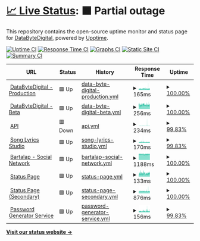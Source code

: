 # [📈 Live Status](https://status1.databytedigital.com): <!--live status--> **🟧 Partial outage**

This repository contains the open-source uptime monitor and status page for [DataByteDigital](https://databytedigital.com), powered by [Upptime](https://github.com/upptime/upptime).

[![Uptime CI](https://github.com/DataByteDigital/status.databytedigital.com/workflows/Uptime%20CI/badge.svg)](https://github.com/DataByteDigital/status.databytedigital.com/actions?query=workflow%3A%22Uptime+CI%22)
[![Response Time CI](https://github.com/DataByteDigital/status.databytedigital.com/workflows/Response%20Time%20CI/badge.svg)](https://github.com/DataByteDigital/status.databytedigital.com/actions?query=workflow%3A%22Response+Time+CI%22)
[![Graphs CI](https://github.com/DataByteDigital/status.databytedigital.com/workflows/Graphs%20CI/badge.svg)](https://github.com/DataByteDigital/status.databytedigital.com/actions?query=workflow%3A%22Graphs+CI%22)
[![Static Site CI](https://github.com/DataByteDigital/status.databytedigital.com/workflows/Static%20Site%20CI/badge.svg)](https://github.com/DataByteDigital/status.databytedigital.com/actions?query=workflow%3A%22Static+Site+CI%22)
[![Summary CI](https://github.com/DataByteDigital/status.databytedigital.com/workflows/Summary%20CI/badge.svg)](https://github.com/DataByteDigital/status.databytedigital.com/actions?query=workflow%3A%22Summary+CI%22)

<!--
With [Upptime](https://upptime.js.org), you can get your own unlimited and free uptime monitor and status page, powered entirely by a GitHub repository. We use [Issues](https://github.com/DataByteDigital/status.databytedigital.com/issues) as incident reports, [Actions](https://github.com/DataByteDigital/status.databytedigital.com/actions) as uptime monitors, and [Pages](https://status1.databytedigital.com) for the status page.
-->
<!--start: status pages-->
<!-- This summary is generated by Upptime (https://github.com/upptime/upptime) -->
<!-- Do not edit this manually, your changes will be overwritten -->
<!-- prettier-ignore -->
| URL | Status | History | Response Time | Uptime |
| --- | ------ | ------- | ------------- | ------ |
| <img alt="" src="https://icons.duckduckgo.com/ip3/databytedigital.com.ico" height="13"> [DataByteDigital - Production](https://databytedigital.com) | 🟩 Up | [data-byte-digital-production.yml](https://github.com/DataByteDigital/Status-Page.test/commits/HEAD/history/data-byte-digital-production.yml) | <details><summary><img alt="Response time graph" src="./graphs/data-byte-digital-production/response-time-week.png" height="20"> 165ms</summary><br><a href="https://1.protidhwani.tk/history/data-byte-digital-production"><img alt="Response time 153" src="https://img.shields.io/endpoint?url=https%3A%2F%2Fraw.githubusercontent.com%2FDataByteDigital%2FStatus-Page.test%2FHEAD%2Fapi%2Fdata-byte-digital-production%2Fresponse-time.json"></a><br><a href="https://1.protidhwani.tk/history/data-byte-digital-production"><img alt="24-hour response time 212" src="https://img.shields.io/endpoint?url=https%3A%2F%2Fraw.githubusercontent.com%2FDataByteDigital%2FStatus-Page.test%2FHEAD%2Fapi%2Fdata-byte-digital-production%2Fresponse-time-day.json"></a><br><a href="https://1.protidhwani.tk/history/data-byte-digital-production"><img alt="7-day response time 165" src="https://img.shields.io/endpoint?url=https%3A%2F%2Fraw.githubusercontent.com%2FDataByteDigital%2FStatus-Page.test%2FHEAD%2Fapi%2Fdata-byte-digital-production%2Fresponse-time-week.json"></a><br><a href="https://1.protidhwani.tk/history/data-byte-digital-production"><img alt="30-day response time 153" src="https://img.shields.io/endpoint?url=https%3A%2F%2Fraw.githubusercontent.com%2FDataByteDigital%2FStatus-Page.test%2FHEAD%2Fapi%2Fdata-byte-digital-production%2Fresponse-time-month.json"></a><br><a href="https://1.protidhwani.tk/history/data-byte-digital-production"><img alt="1-year response time 153" src="https://img.shields.io/endpoint?url=https%3A%2F%2Fraw.githubusercontent.com%2FDataByteDigital%2FStatus-Page.test%2FHEAD%2Fapi%2Fdata-byte-digital-production%2Fresponse-time-year.json"></a></details> | <details><summary><a href="https://1.protidhwani.tk/history/data-byte-digital-production">100.00%</a></summary><a href="https://1.protidhwani.tk/history/data-byte-digital-production"><img alt="All-time uptime 100.00%" src="https://img.shields.io/endpoint?url=https%3A%2F%2Fraw.githubusercontent.com%2FDataByteDigital%2FStatus-Page.test%2FHEAD%2Fapi%2Fdata-byte-digital-production%2Fuptime.json"></a><br><a href="https://1.protidhwani.tk/history/data-byte-digital-production"><img alt="24-hour uptime 100.00%" src="https://img.shields.io/endpoint?url=https%3A%2F%2Fraw.githubusercontent.com%2FDataByteDigital%2FStatus-Page.test%2FHEAD%2Fapi%2Fdata-byte-digital-production%2Fuptime-day.json"></a><br><a href="https://1.protidhwani.tk/history/data-byte-digital-production"><img alt="7-day uptime 100.00%" src="https://img.shields.io/endpoint?url=https%3A%2F%2Fraw.githubusercontent.com%2FDataByteDigital%2FStatus-Page.test%2FHEAD%2Fapi%2Fdata-byte-digital-production%2Fuptime-week.json"></a><br><a href="https://1.protidhwani.tk/history/data-byte-digital-production"><img alt="30-day uptime 100.00%" src="https://img.shields.io/endpoint?url=https%3A%2F%2Fraw.githubusercontent.com%2FDataByteDigital%2FStatus-Page.test%2FHEAD%2Fapi%2Fdata-byte-digital-production%2Fuptime-month.json"></a><br><a href="https://1.protidhwani.tk/history/data-byte-digital-production"><img alt="1-year uptime 100.00%" src="https://img.shields.io/endpoint?url=https%3A%2F%2Fraw.githubusercontent.com%2FDataByteDigital%2FStatus-Page.test%2FHEAD%2Fapi%2Fdata-byte-digital-production%2Fuptime-year.json"></a></details>
| <img alt="" src="https://databytedigital.com/logo.png" height="13"> [DataByteDigital - Beta](https://beta.databytedigital.com) | 🟩 Up | [data-byte-digital-beta.yml](https://github.com/DataByteDigital/Status-Page.test/commits/HEAD/history/data-byte-digital-beta.yml) | <details><summary><img alt="Response time graph" src="./graphs/data-byte-digital-beta/response-time-week.png" height="20"> 256ms</summary><br><a href="https://1.protidhwani.tk/history/data-byte-digital-beta"><img alt="Response time 254" src="https://img.shields.io/endpoint?url=https%3A%2F%2Fraw.githubusercontent.com%2FDataByteDigital%2FStatus-Page.test%2FHEAD%2Fapi%2Fdata-byte-digital-beta%2Fresponse-time.json"></a><br><a href="https://1.protidhwani.tk/history/data-byte-digital-beta"><img alt="24-hour response time 301" src="https://img.shields.io/endpoint?url=https%3A%2F%2Fraw.githubusercontent.com%2FDataByteDigital%2FStatus-Page.test%2FHEAD%2Fapi%2Fdata-byte-digital-beta%2Fresponse-time-day.json"></a><br><a href="https://1.protidhwani.tk/history/data-byte-digital-beta"><img alt="7-day response time 256" src="https://img.shields.io/endpoint?url=https%3A%2F%2Fraw.githubusercontent.com%2FDataByteDigital%2FStatus-Page.test%2FHEAD%2Fapi%2Fdata-byte-digital-beta%2Fresponse-time-week.json"></a><br><a href="https://1.protidhwani.tk/history/data-byte-digital-beta"><img alt="30-day response time 256" src="https://img.shields.io/endpoint?url=https%3A%2F%2Fraw.githubusercontent.com%2FDataByteDigital%2FStatus-Page.test%2FHEAD%2Fapi%2Fdata-byte-digital-beta%2Fresponse-time-month.json"></a><br><a href="https://1.protidhwani.tk/history/data-byte-digital-beta"><img alt="1-year response time 254" src="https://img.shields.io/endpoint?url=https%3A%2F%2Fraw.githubusercontent.com%2FDataByteDigital%2FStatus-Page.test%2FHEAD%2Fapi%2Fdata-byte-digital-beta%2Fresponse-time-year.json"></a></details> | <details><summary><a href="https://1.protidhwani.tk/history/data-byte-digital-beta">100.00%</a></summary><a href="https://1.protidhwani.tk/history/data-byte-digital-beta"><img alt="All-time uptime 100.00%" src="https://img.shields.io/endpoint?url=https%3A%2F%2Fraw.githubusercontent.com%2FDataByteDigital%2FStatus-Page.test%2FHEAD%2Fapi%2Fdata-byte-digital-beta%2Fuptime.json"></a><br><a href="https://1.protidhwani.tk/history/data-byte-digital-beta"><img alt="24-hour uptime 100.00%" src="https://img.shields.io/endpoint?url=https%3A%2F%2Fraw.githubusercontent.com%2FDataByteDigital%2FStatus-Page.test%2FHEAD%2Fapi%2Fdata-byte-digital-beta%2Fuptime-day.json"></a><br><a href="https://1.protidhwani.tk/history/data-byte-digital-beta"><img alt="7-day uptime 100.00%" src="https://img.shields.io/endpoint?url=https%3A%2F%2Fraw.githubusercontent.com%2FDataByteDigital%2FStatus-Page.test%2FHEAD%2Fapi%2Fdata-byte-digital-beta%2Fuptime-week.json"></a><br><a href="https://1.protidhwani.tk/history/data-byte-digital-beta"><img alt="30-day uptime 100.00%" src="https://img.shields.io/endpoint?url=https%3A%2F%2Fraw.githubusercontent.com%2FDataByteDigital%2FStatus-Page.test%2FHEAD%2Fapi%2Fdata-byte-digital-beta%2Fuptime-month.json"></a><br><a href="https://1.protidhwani.tk/history/data-byte-digital-beta"><img alt="1-year uptime 100.00%" src="https://img.shields.io/endpoint?url=https%3A%2F%2Fraw.githubusercontent.com%2FDataByteDigital%2FStatus-Page.test%2FHEAD%2Fapi%2Fdata-byte-digital-beta%2Fuptime-year.json"></a></details>
| <img alt="" src="https://api.databytedigital.com/images/api.png" height="13"> [API](https://api.databytedigital.com) | 🟥 Down | [api.yml](https://github.com/DataByteDigital/Status-Page.test/commits/HEAD/history/api.yml) | <details><summary><img alt="Response time graph" src="./graphs/api/response-time-week.png" height="20"> 234ms</summary><br><a href="https://1.protidhwani.tk/history/api"><img alt="Response time 198" src="https://img.shields.io/endpoint?url=https%3A%2F%2Fraw.githubusercontent.com%2FDataByteDigital%2FStatus-Page.test%2FHEAD%2Fapi%2Fapi%2Fresponse-time.json"></a><br><a href="https://1.protidhwani.tk/history/api"><img alt="24-hour response time 219" src="https://img.shields.io/endpoint?url=https%3A%2F%2Fraw.githubusercontent.com%2FDataByteDigital%2FStatus-Page.test%2FHEAD%2Fapi%2Fapi%2Fresponse-time-day.json"></a><br><a href="https://1.protidhwani.tk/history/api"><img alt="7-day response time 234" src="https://img.shields.io/endpoint?url=https%3A%2F%2Fraw.githubusercontent.com%2FDataByteDigital%2FStatus-Page.test%2FHEAD%2Fapi%2Fapi%2Fresponse-time-week.json"></a><br><a href="https://1.protidhwani.tk/history/api"><img alt="30-day response time 200" src="https://img.shields.io/endpoint?url=https%3A%2F%2Fraw.githubusercontent.com%2FDataByteDigital%2FStatus-Page.test%2FHEAD%2Fapi%2Fapi%2Fresponse-time-month.json"></a><br><a href="https://1.protidhwani.tk/history/api"><img alt="1-year response time 198" src="https://img.shields.io/endpoint?url=https%3A%2F%2Fraw.githubusercontent.com%2FDataByteDigital%2FStatus-Page.test%2FHEAD%2Fapi%2Fapi%2Fresponse-time-year.json"></a></details> | <details><summary><a href="https://1.protidhwani.tk/history/api">99.83%</a></summary><a href="https://1.protidhwani.tk/history/api"><img alt="All-time uptime 99.98%" src="https://img.shields.io/endpoint?url=https%3A%2F%2Fraw.githubusercontent.com%2FDataByteDigital%2FStatus-Page.test%2FHEAD%2Fapi%2Fapi%2Fuptime.json"></a><br><a href="https://1.protidhwani.tk/history/api"><img alt="24-hour uptime 99.98%" src="https://img.shields.io/endpoint?url=https%3A%2F%2Fraw.githubusercontent.com%2FDataByteDigital%2FStatus-Page.test%2FHEAD%2Fapi%2Fapi%2Fuptime-day.json"></a><br><a href="https://1.protidhwani.tk/history/api"><img alt="7-day uptime 99.83%" src="https://img.shields.io/endpoint?url=https%3A%2F%2Fraw.githubusercontent.com%2FDataByteDigital%2FStatus-Page.test%2FHEAD%2Fapi%2Fapi%2Fuptime-week.json"></a><br><a href="https://1.protidhwani.tk/history/api"><img alt="30-day uptime 99.96%" src="https://img.shields.io/endpoint?url=https%3A%2F%2Fraw.githubusercontent.com%2FDataByteDigital%2FStatus-Page.test%2FHEAD%2Fapi%2Fapi%2Fuptime-month.json"></a><br><a href="https://1.protidhwani.tk/history/api"><img alt="1-year uptime 99.98%" src="https://img.shields.io/endpoint?url=https%3A%2F%2Fraw.githubusercontent.com%2FDataByteDigital%2FStatus-Page.test%2FHEAD%2Fapi%2Fapi%2Fuptime-year.json"></a></details>
| <img alt="" src="https://icons.duckduckgo.com/ip3/songlyrics.databytedigital.com.ico" height="13"> [Song Lyrics Studio](https://songlyrics.databytedigital.com/) | 🟩 Up | [song-lyrics-studio.yml](https://github.com/DataByteDigital/Status-Page.test/commits/HEAD/history/song-lyrics-studio.yml) | <details><summary><img alt="Response time graph" src="./graphs/song-lyrics-studio/response-time-week.png" height="20"> 170ms</summary><br><a href="https://1.protidhwani.tk/history/song-lyrics-studio"><img alt="Response time 156" src="https://img.shields.io/endpoint?url=https%3A%2F%2Fraw.githubusercontent.com%2FDataByteDigital%2FStatus-Page.test%2FHEAD%2Fapi%2Fsong-lyrics-studio%2Fresponse-time.json"></a><br><a href="https://1.protidhwani.tk/history/song-lyrics-studio"><img alt="24-hour response time 234" src="https://img.shields.io/endpoint?url=https%3A%2F%2Fraw.githubusercontent.com%2FDataByteDigital%2FStatus-Page.test%2FHEAD%2Fapi%2Fsong-lyrics-studio%2Fresponse-time-day.json"></a><br><a href="https://1.protidhwani.tk/history/song-lyrics-studio"><img alt="7-day response time 170" src="https://img.shields.io/endpoint?url=https%3A%2F%2Fraw.githubusercontent.com%2FDataByteDigital%2FStatus-Page.test%2FHEAD%2Fapi%2Fsong-lyrics-studio%2Fresponse-time-week.json"></a><br><a href="https://1.protidhwani.tk/history/song-lyrics-studio"><img alt="30-day response time 157" src="https://img.shields.io/endpoint?url=https%3A%2F%2Fraw.githubusercontent.com%2FDataByteDigital%2FStatus-Page.test%2FHEAD%2Fapi%2Fsong-lyrics-studio%2Fresponse-time-month.json"></a><br><a href="https://1.protidhwani.tk/history/song-lyrics-studio"><img alt="1-year response time 156" src="https://img.shields.io/endpoint?url=https%3A%2F%2Fraw.githubusercontent.com%2FDataByteDigital%2FStatus-Page.test%2FHEAD%2Fapi%2Fsong-lyrics-studio%2Fresponse-time-year.json"></a></details> | <details><summary><a href="https://1.protidhwani.tk/history/song-lyrics-studio">99.83%</a></summary><a href="https://1.protidhwani.tk/history/song-lyrics-studio"><img alt="All-time uptime 99.98%" src="https://img.shields.io/endpoint?url=https%3A%2F%2Fraw.githubusercontent.com%2FDataByteDigital%2FStatus-Page.test%2FHEAD%2Fapi%2Fsong-lyrics-studio%2Fuptime.json"></a><br><a href="https://1.protidhwani.tk/history/song-lyrics-studio"><img alt="24-hour uptime 100.00%" src="https://img.shields.io/endpoint?url=https%3A%2F%2Fraw.githubusercontent.com%2FDataByteDigital%2FStatus-Page.test%2FHEAD%2Fapi%2Fsong-lyrics-studio%2Fuptime-day.json"></a><br><a href="https://1.protidhwani.tk/history/song-lyrics-studio"><img alt="7-day uptime 99.83%" src="https://img.shields.io/endpoint?url=https%3A%2F%2Fraw.githubusercontent.com%2FDataByteDigital%2FStatus-Page.test%2FHEAD%2Fapi%2Fsong-lyrics-studio%2Fuptime-week.json"></a><br><a href="https://1.protidhwani.tk/history/song-lyrics-studio"><img alt="30-day uptime 99.96%" src="https://img.shields.io/endpoint?url=https%3A%2F%2Fraw.githubusercontent.com%2FDataByteDigital%2FStatus-Page.test%2FHEAD%2Fapi%2Fsong-lyrics-studio%2Fuptime-month.json"></a><br><a href="https://1.protidhwani.tk/history/song-lyrics-studio"><img alt="1-year uptime 99.98%" src="https://img.shields.io/endpoint?url=https%3A%2F%2Fraw.githubusercontent.com%2FDataByteDigital%2FStatus-Page.test%2FHEAD%2Fapi%2Fsong-lyrics-studio%2Fuptime-year.json"></a></details>
| <img alt="" src="https://icons.duckduckgo.com/ip3/bartalap.databytedigital.com.ico" height="13"> [Bartalap - Social Network](https://bartalap.databytedigital.com) | 🟩 Up | [bartalap-social-network.yml](https://github.com/DataByteDigital/Status-Page.test/commits/HEAD/history/bartalap-social-network.yml) | <details><summary><img alt="Response time graph" src="./graphs/bartalap-social-network/response-time-week.png" height="20"> 1188ms</summary><br><a href="https://1.protidhwani.tk/history/bartalap-social-network"><img alt="Response time 1219" src="https://img.shields.io/endpoint?url=https%3A%2F%2Fraw.githubusercontent.com%2FDataByteDigital%2FStatus-Page.test%2FHEAD%2Fapi%2Fbartalap-social-network%2Fresponse-time.json"></a><br><a href="https://1.protidhwani.tk/history/bartalap-social-network"><img alt="24-hour response time 1183" src="https://img.shields.io/endpoint?url=https%3A%2F%2Fraw.githubusercontent.com%2FDataByteDigital%2FStatus-Page.test%2FHEAD%2Fapi%2Fbartalap-social-network%2Fresponse-time-day.json"></a><br><a href="https://1.protidhwani.tk/history/bartalap-social-network"><img alt="7-day response time 1188" src="https://img.shields.io/endpoint?url=https%3A%2F%2Fraw.githubusercontent.com%2FDataByteDigital%2FStatus-Page.test%2FHEAD%2Fapi%2Fbartalap-social-network%2Fresponse-time-week.json"></a><br><a href="https://1.protidhwani.tk/history/bartalap-social-network"><img alt="30-day response time 1200" src="https://img.shields.io/endpoint?url=https%3A%2F%2Fraw.githubusercontent.com%2FDataByteDigital%2FStatus-Page.test%2FHEAD%2Fapi%2Fbartalap-social-network%2Fresponse-time-month.json"></a><br><a href="https://1.protidhwani.tk/history/bartalap-social-network"><img alt="1-year response time 1219" src="https://img.shields.io/endpoint?url=https%3A%2F%2Fraw.githubusercontent.com%2FDataByteDigital%2FStatus-Page.test%2FHEAD%2Fapi%2Fbartalap-social-network%2Fresponse-time-year.json"></a></details> | <details><summary><a href="https://1.protidhwani.tk/history/bartalap-social-network">100.00%</a></summary><a href="https://1.protidhwani.tk/history/bartalap-social-network"><img alt="All-time uptime 100.00%" src="https://img.shields.io/endpoint?url=https%3A%2F%2Fraw.githubusercontent.com%2FDataByteDigital%2FStatus-Page.test%2FHEAD%2Fapi%2Fbartalap-social-network%2Fuptime.json"></a><br><a href="https://1.protidhwani.tk/history/bartalap-social-network"><img alt="24-hour uptime 100.00%" src="https://img.shields.io/endpoint?url=https%3A%2F%2Fraw.githubusercontent.com%2FDataByteDigital%2FStatus-Page.test%2FHEAD%2Fapi%2Fbartalap-social-network%2Fuptime-day.json"></a><br><a href="https://1.protidhwani.tk/history/bartalap-social-network"><img alt="7-day uptime 100.00%" src="https://img.shields.io/endpoint?url=https%3A%2F%2Fraw.githubusercontent.com%2FDataByteDigital%2FStatus-Page.test%2FHEAD%2Fapi%2Fbartalap-social-network%2Fuptime-week.json"></a><br><a href="https://1.protidhwani.tk/history/bartalap-social-network"><img alt="30-day uptime 100.00%" src="https://img.shields.io/endpoint?url=https%3A%2F%2Fraw.githubusercontent.com%2FDataByteDigital%2FStatus-Page.test%2FHEAD%2Fapi%2Fbartalap-social-network%2Fuptime-month.json"></a><br><a href="https://1.protidhwani.tk/history/bartalap-social-network"><img alt="1-year uptime 100.00%" src="https://img.shields.io/endpoint?url=https%3A%2F%2Fraw.githubusercontent.com%2FDataByteDigital%2FStatus-Page.test%2FHEAD%2Fapi%2Fbartalap-social-network%2Fuptime-year.json"></a></details>
| <img alt="" src="https://databytedigital.com/logo.png" height="13"> [Status Page](https://status.databytedigital.com) | 🟩 Up | [status-page.yml](https://github.com/DataByteDigital/Status-Page.test/commits/HEAD/history/status-page.yml) | <details><summary><img alt="Response time graph" src="./graphs/status-page/response-time-week.png" height="20"> 133ms</summary><br><a href="https://1.protidhwani.tk/history/status-page"><img alt="Response time 163" src="https://img.shields.io/endpoint?url=https%3A%2F%2Fraw.githubusercontent.com%2FDataByteDigital%2FStatus-Page.test%2FHEAD%2Fapi%2Fstatus-page%2Fresponse-time.json"></a><br><a href="https://1.protidhwani.tk/history/status-page"><img alt="24-hour response time 176" src="https://img.shields.io/endpoint?url=https%3A%2F%2Fraw.githubusercontent.com%2FDataByteDigital%2FStatus-Page.test%2FHEAD%2Fapi%2Fstatus-page%2Fresponse-time-day.json"></a><br><a href="https://1.protidhwani.tk/history/status-page"><img alt="7-day response time 133" src="https://img.shields.io/endpoint?url=https%3A%2F%2Fraw.githubusercontent.com%2FDataByteDigital%2FStatus-Page.test%2FHEAD%2Fapi%2Fstatus-page%2Fresponse-time-week.json"></a><br><a href="https://1.protidhwani.tk/history/status-page"><img alt="30-day response time 129" src="https://img.shields.io/endpoint?url=https%3A%2F%2Fraw.githubusercontent.com%2FDataByteDigital%2FStatus-Page.test%2FHEAD%2Fapi%2Fstatus-page%2Fresponse-time-month.json"></a><br><a href="https://1.protidhwani.tk/history/status-page"><img alt="1-year response time 163" src="https://img.shields.io/endpoint?url=https%3A%2F%2Fraw.githubusercontent.com%2FDataByteDigital%2FStatus-Page.test%2FHEAD%2Fapi%2Fstatus-page%2Fresponse-time-year.json"></a></details> | <details><summary><a href="https://1.protidhwani.tk/history/status-page">100.00%</a></summary><a href="https://1.protidhwani.tk/history/status-page"><img alt="All-time uptime 100.00%" src="https://img.shields.io/endpoint?url=https%3A%2F%2Fraw.githubusercontent.com%2FDataByteDigital%2FStatus-Page.test%2FHEAD%2Fapi%2Fstatus-page%2Fuptime.json"></a><br><a href="https://1.protidhwani.tk/history/status-page"><img alt="24-hour uptime 100.00%" src="https://img.shields.io/endpoint?url=https%3A%2F%2Fraw.githubusercontent.com%2FDataByteDigital%2FStatus-Page.test%2FHEAD%2Fapi%2Fstatus-page%2Fuptime-day.json"></a><br><a href="https://1.protidhwani.tk/history/status-page"><img alt="7-day uptime 100.00%" src="https://img.shields.io/endpoint?url=https%3A%2F%2Fraw.githubusercontent.com%2FDataByteDigital%2FStatus-Page.test%2FHEAD%2Fapi%2Fstatus-page%2Fuptime-week.json"></a><br><a href="https://1.protidhwani.tk/history/status-page"><img alt="30-day uptime 100.00%" src="https://img.shields.io/endpoint?url=https%3A%2F%2Fraw.githubusercontent.com%2FDataByteDigital%2FStatus-Page.test%2FHEAD%2Fapi%2Fstatus-page%2Fuptime-month.json"></a><br><a href="https://1.protidhwani.tk/history/status-page"><img alt="1-year uptime 100.00%" src="https://img.shields.io/endpoint?url=https%3A%2F%2Fraw.githubusercontent.com%2FDataByteDigital%2FStatus-Page.test%2FHEAD%2Fapi%2Fstatus-page%2Fuptime-year.json"></a></details>
| <img alt="" src="https://databytedigital.com/logo.png" height="13"> [Status Page (Secondary)](https://status1.databytedigital.com) | 🟩 Up | [status-page-secondary.yml](https://github.com/DataByteDigital/Status-Page.test/commits/HEAD/history/status-page-secondary.yml) | <details><summary><img alt="Response time graph" src="./graphs/status-page-secondary/response-time-week.png" height="20"> 876ms</summary><br><a href="https://1.protidhwani.tk/history/status-page-secondary"><img alt="Response time 878" src="https://img.shields.io/endpoint?url=https%3A%2F%2Fraw.githubusercontent.com%2FDataByteDigital%2FStatus-Page.test%2FHEAD%2Fapi%2Fstatus-page-secondary%2Fresponse-time.json"></a><br><a href="https://1.protidhwani.tk/history/status-page-secondary"><img alt="24-hour response time 908" src="https://img.shields.io/endpoint?url=https%3A%2F%2Fraw.githubusercontent.com%2FDataByteDigital%2FStatus-Page.test%2FHEAD%2Fapi%2Fstatus-page-secondary%2Fresponse-time-day.json"></a><br><a href="https://1.protidhwani.tk/history/status-page-secondary"><img alt="7-day response time 876" src="https://img.shields.io/endpoint?url=https%3A%2F%2Fraw.githubusercontent.com%2FDataByteDigital%2FStatus-Page.test%2FHEAD%2Fapi%2Fstatus-page-secondary%2Fresponse-time-week.json"></a><br><a href="https://1.protidhwani.tk/history/status-page-secondary"><img alt="30-day response time 881" src="https://img.shields.io/endpoint?url=https%3A%2F%2Fraw.githubusercontent.com%2FDataByteDigital%2FStatus-Page.test%2FHEAD%2Fapi%2Fstatus-page-secondary%2Fresponse-time-month.json"></a><br><a href="https://1.protidhwani.tk/history/status-page-secondary"><img alt="1-year response time 878" src="https://img.shields.io/endpoint?url=https%3A%2F%2Fraw.githubusercontent.com%2FDataByteDigital%2FStatus-Page.test%2FHEAD%2Fapi%2Fstatus-page-secondary%2Fresponse-time-year.json"></a></details> | <details><summary><a href="https://1.protidhwani.tk/history/status-page-secondary">100.00%</a></summary><a href="https://1.protidhwani.tk/history/status-page-secondary"><img alt="All-time uptime 100.00%" src="https://img.shields.io/endpoint?url=https%3A%2F%2Fraw.githubusercontent.com%2FDataByteDigital%2FStatus-Page.test%2FHEAD%2Fapi%2Fstatus-page-secondary%2Fuptime.json"></a><br><a href="https://1.protidhwani.tk/history/status-page-secondary"><img alt="24-hour uptime 100.00%" src="https://img.shields.io/endpoint?url=https%3A%2F%2Fraw.githubusercontent.com%2FDataByteDigital%2FStatus-Page.test%2FHEAD%2Fapi%2Fstatus-page-secondary%2Fuptime-day.json"></a><br><a href="https://1.protidhwani.tk/history/status-page-secondary"><img alt="7-day uptime 100.00%" src="https://img.shields.io/endpoint?url=https%3A%2F%2Fraw.githubusercontent.com%2FDataByteDigital%2FStatus-Page.test%2FHEAD%2Fapi%2Fstatus-page-secondary%2Fuptime-week.json"></a><br><a href="https://1.protidhwani.tk/history/status-page-secondary"><img alt="30-day uptime 100.00%" src="https://img.shields.io/endpoint?url=https%3A%2F%2Fraw.githubusercontent.com%2FDataByteDigital%2FStatus-Page.test%2FHEAD%2Fapi%2Fstatus-page-secondary%2Fuptime-month.json"></a><br><a href="https://1.protidhwani.tk/history/status-page-secondary"><img alt="1-year uptime 100.00%" src="https://img.shields.io/endpoint?url=https%3A%2F%2Fraw.githubusercontent.com%2FDataByteDigital%2FStatus-Page.test%2FHEAD%2Fapi%2Fstatus-page-secondary%2Fuptime-year.json"></a></details>
| <img alt="" src="https://icons.duckduckgo.com/ip3/passwordgenerator.databytedigital.com.ico" height="13"> [Password Generator Service](https://passwordgenerator.databytedigital.com/) | 🟩 Up | [password-generator-service.yml](https://github.com/DataByteDigital/Status-Page.test/commits/HEAD/history/password-generator-service.yml) | <details><summary><img alt="Response time graph" src="./graphs/password-generator-service/response-time-week.png" height="20"> 156ms</summary><br><a href="https://1.protidhwani.tk/history/password-generator-service"><img alt="Response time 169" src="https://img.shields.io/endpoint?url=https%3A%2F%2Fraw.githubusercontent.com%2FDataByteDigital%2FStatus-Page.test%2FHEAD%2Fapi%2Fpassword-generator-service%2Fresponse-time.json"></a><br><a href="https://1.protidhwani.tk/history/password-generator-service"><img alt="24-hour response time 197" src="https://img.shields.io/endpoint?url=https%3A%2F%2Fraw.githubusercontent.com%2FDataByteDigital%2FStatus-Page.test%2FHEAD%2Fapi%2Fpassword-generator-service%2Fresponse-time-day.json"></a><br><a href="https://1.protidhwani.tk/history/password-generator-service"><img alt="7-day response time 156" src="https://img.shields.io/endpoint?url=https%3A%2F%2Fraw.githubusercontent.com%2FDataByteDigital%2FStatus-Page.test%2FHEAD%2Fapi%2Fpassword-generator-service%2Fresponse-time-week.json"></a><br><a href="https://1.protidhwani.tk/history/password-generator-service"><img alt="30-day response time 149" src="https://img.shields.io/endpoint?url=https%3A%2F%2Fraw.githubusercontent.com%2FDataByteDigital%2FStatus-Page.test%2FHEAD%2Fapi%2Fpassword-generator-service%2Fresponse-time-month.json"></a><br><a href="https://1.protidhwani.tk/history/password-generator-service"><img alt="1-year response time 169" src="https://img.shields.io/endpoint?url=https%3A%2F%2Fraw.githubusercontent.com%2FDataByteDigital%2FStatus-Page.test%2FHEAD%2Fapi%2Fpassword-generator-service%2Fresponse-time-year.json"></a></details> | <details><summary><a href="https://1.protidhwani.tk/history/password-generator-service">99.83%</a></summary><a href="https://1.protidhwani.tk/history/password-generator-service"><img alt="All-time uptime 99.98%" src="https://img.shields.io/endpoint?url=https%3A%2F%2Fraw.githubusercontent.com%2FDataByteDigital%2FStatus-Page.test%2FHEAD%2Fapi%2Fpassword-generator-service%2Fuptime.json"></a><br><a href="https://1.protidhwani.tk/history/password-generator-service"><img alt="24-hour uptime 100.00%" src="https://img.shields.io/endpoint?url=https%3A%2F%2Fraw.githubusercontent.com%2FDataByteDigital%2FStatus-Page.test%2FHEAD%2Fapi%2Fpassword-generator-service%2Fuptime-day.json"></a><br><a href="https://1.protidhwani.tk/history/password-generator-service"><img alt="7-day uptime 99.83%" src="https://img.shields.io/endpoint?url=https%3A%2F%2Fraw.githubusercontent.com%2FDataByteDigital%2FStatus-Page.test%2FHEAD%2Fapi%2Fpassword-generator-service%2Fuptime-week.json"></a><br><a href="https://1.protidhwani.tk/history/password-generator-service"><img alt="30-day uptime 99.96%" src="https://img.shields.io/endpoint?url=https%3A%2F%2Fraw.githubusercontent.com%2FDataByteDigital%2FStatus-Page.test%2FHEAD%2Fapi%2Fpassword-generator-service%2Fuptime-month.json"></a><br><a href="https://1.protidhwani.tk/history/password-generator-service"><img alt="1-year uptime 99.98%" src="https://img.shields.io/endpoint?url=https%3A%2F%2Fraw.githubusercontent.com%2FDataByteDigital%2FStatus-Page.test%2FHEAD%2Fapi%2Fpassword-generator-service%2Fuptime-year.json"></a></details>

<!--end: status pages-->

[**Visit our status website →**](https://1.protidhwani.tk/)

<!--
## 📄 License

- Powered by: [Upptime](https://github.com/upptime/upptime)
- Code: [MIT](./LICENSE) © [DataByteDigital](https://databytedigital.com)
- Data in the `./history` directory: [Open Database License](https://opendatacommons.org/licenses/odbl/1-0/)
-->
